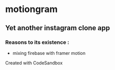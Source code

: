 # motiongram

## Yet another instagram clone app

### Reasons to its existence :
- mixing firebase with framer motion

Created with CodeSandbox
